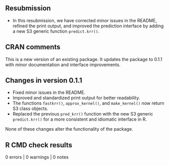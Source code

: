 ## Resubmission

* In this resubmission, we have corrected minor issues in the README, refined the print output, and improved the prediction interface by adding a new S3 generic function `predict.krr()`.

## CRAN comments

This is a new version of an existing package. It updates the package to 0.1.1 with minor documentation and interface improvements.

## Changes in version 0.1.1

- Fixed minor issues in the README.  
- Improved and standardized print output for better readability.  
- The functions `fastkrr()`, `approx_kernel()`, and `make_kernel()` now return S3 class objects.  
- Replaced the previous `pred_krr()` function with the new S3 generic `predict.krr()` for a more consistent and idiomatic interface in R. 

None of these changes alter the functionality of the package.

## R CMD check results

0 errors | 0 warnings | 0 notes
